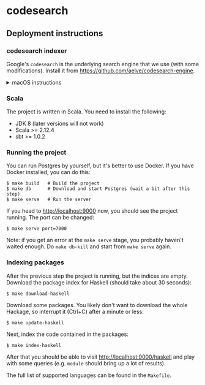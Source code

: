 # codesearch

## Deployment instructions

### codesearch indexer

Google's `codesearch` is the underlying search engine that we use (with some
modifications). Install it from <https://github.com/aelve/codesearch-engine>.

<details><summary>macOS instructions</summary>

1. Install Go: `brew install go`
2. Add `$HOME/go/bin` to the PATH
3. Download and build `codesearch` (should take 5 to 10 seconds):
   `go get github.com/aelve/codesearch-engine/cmd/...`

</details>

### Scala

The project is written in Scala. You need to install the following:

* JDK 8 (later versions will not work)
* Scala >= 2.12.4
* sbt >= 1.0.2

### Running the project

You can run Postgres by yourself, but it's better to use Docker. If you have
Docker installed, you can do this:

    $ make build   # Build the project
    $ make db      # Download and start Postgres (wait a bit after this step)
    $ make serve   # Run the server

If you head to <http://localhost:9000> now, you should see the project
running. The port can be changed:

    $ make serve port=7000

Note: if you get an error at the `make serve` stage, you probably haven't
waited enough. Do `make db-kill` and start from `make serve` again.

### Indexing packages

After the previous step the project is running, but the indices are empty.
Download the package index for Haskell (should take about 30 seconds):

    $ make download-haskell

Download some packages. You likely don't want to download the whole Hackage,
so interrupt it (Ctrl+C) after a minute or less:

    $ make update-haskell

Next, index the code contained in the packages:

    $ make index-haskell

After that you should be able to visit <http://localhost:9000/haskell> and
play with some queries (e.g. `module` should bring up a lot of results).

The full list of supported languages can be found in the `Makefile`.
